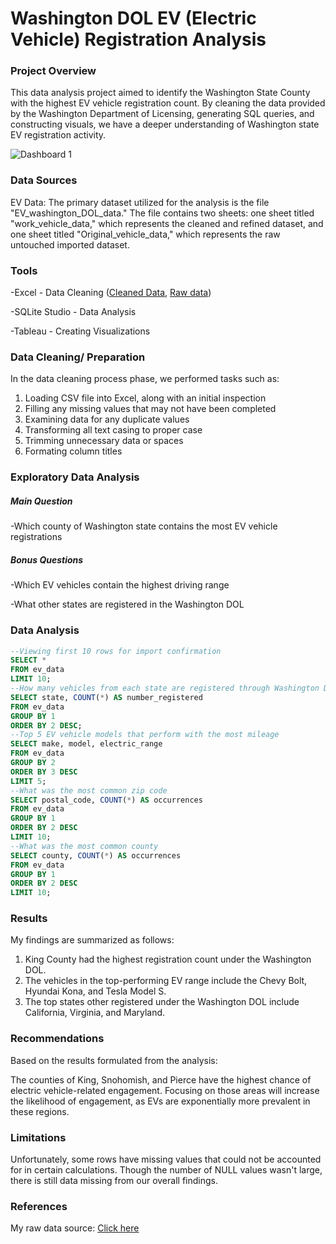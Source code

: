 # Washington DOL EV (Electric Vehicle) Registration Analysis

### Project Overview

This data analysis project aimed to identify the Washington State County with the highest EV vehicle registration count. By cleaning the data provided by the Washington Department of Licensing, generating SQL queries, and constructing visuals, we have a deeper understanding of Washington state EV registration activity. 

![Dashboard 1](https://github.com/user-attachments/assets/9eec26f6-281b-4545-844a-9cacc90a1b60)


### Data Sources

EV Data: The primary dataset utilized for the analysis is the file "EV_washington_DOL_data." The file contains two sheets: one sheet titled "work_vehicle_data," which represents the cleaned and refined dataset, and one sheet titled "Original_vehicle_data," which represents the raw untouched imported dataset.

### Tools

-Excel - Data Cleaning ([Cleaned Data](cleaned_ev_data.csv), [Raw data](https://catalog.data.gov/dataset/electric-vehicle-population-data/resource/fa51be35-691f-45d2-9f3e-535877965e69))

-SQLite Studio - Data Analysis

-Tableau - Creating Visualizations


### Data Cleaning/ Preparation

In the data cleaning process phase, we performed tasks such as:
1. Loading CSV file into Excel, along with an initial inspection
2. Filling any missing values that may not have been completed
3. Examining data for any duplicate values
4. Transforming all text casing to proper case
5. Trimming unnecessary data or spaces
6. Formating column titles

### Exploratory Data Analysis

##### Main Question
-Which county of Washington state contains the most EV vehicle registrations
##### Bonus Questions
-Which EV vehicles contain the highest driving range

-What other states are registered in the Washington DOL

### Data Analysis

```sql
--Viewing first 10 rows for import confirmation
SELECT * 
FROM ev_data
LIMIT 10;
--How many vehicles from each state are registered through Washington DOL
SELECT state, COUNT(*) AS number_registered
FROM ev_data
GROUP BY 1
ORDER BY 2 DESC;
--Top 5 EV vehicle models that perform with the most mileage
SELECT make, model, electric_range
FROM ev_data
GROUP BY 2
ORDER BY 3 DESC
LIMIT 5;
--What was the most common zip code 
SELECT postal_code, COUNT(*) AS occurrences
FROM ev_data
GROUP BY 1
ORDER BY 2 DESC
LIMIT 10;
--What was the most common county
SELECT county, COUNT(*) AS occurrences
FROM ev_data
GROUP BY 1
ORDER BY 2 DESC
LIMIT 10;
```

### Results

My findings are summarized as follows:
1. King County had the highest registration count under the Washington DOL.
2. The vehicles in the top-performing EV range include the Chevy Bolt, Hyundai Kona, and Tesla Model S.
3. The top states other registered under the Washington DOL include California, Virginia, and Maryland.

### Recommendations

Based on the results formulated from the analysis:

The counties of King, Snohomish, and Pierce have the highest chance of electric vehicle-related engagement.
Focusing on those areas will increase the likelihood of engagement, as EVs are exponentially more prevalent in these regions.

### Limitations
Unfortunately, some rows have missing values that could not be accounted for in certain calculations. Though the number of NULL values wasn't large, there is still data missing from our overall findings. 

### References

My raw data source: [Click here](https://catalog.data.gov/dataset/electric-vehicle-population-data/resource/fa51be35-691f-45d2-9f3e-535877965e69)

